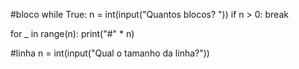#bloco
while True:
    n = int(input("Quantos blocos? "))
    if n > 0:
        break

for _ in range(n):
    print("#" * n)

#linha
n = int(input("Qual o tamanho da linha?"))
